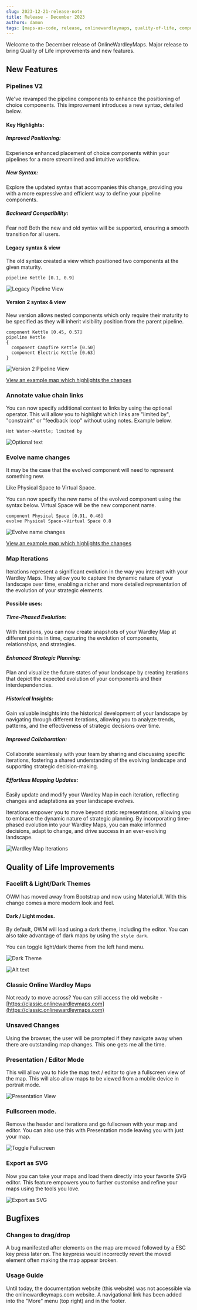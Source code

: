 ```yaml
---
slug: 2023-12-21-release-note
title: Release - December 2023
authors: damon
tags: [maps-as-code, release, onlinewardleymaps, quality-of-life, components, pipeline, annotations, value-chain, evolve, iterations, editor, theme, export, svg, bugfixes]
---
```



Welcome to the December release of OnlineWardleyMaps.  Major release to bring Quality of Life improvements and new features.

## New Features

### Pipelines V2

We've revamped the pipeline components to enhance the positioning of choice components. This improvement introduces a new syntax, detailed below.

#### Key Highlights:

##### Improved Positioning:
Experience enhanced placement of choice components within your pipelines for a more streamlined and intuitive workflow.

##### New Syntax:
Explore the updated syntax that accompanies this change, providing you with a more expressive and efficient way to define your pipeline components.

##### Backward Compatibility:
Fear not! Both the new and old syntax will be supported, ensuring a smooth transition for all users.


#### Legacy syntax & view

The old syntax created a view which positioned two components at the given maturity.


```
pipeline Kettle [0.1, 0.9]
```

![Legacy Pipeline View](./rn-12-23-01.png)

#### Version 2 syntax & view

New version allows nested components which only require their maturity to be specified as they will inherit visibility position from the parent pipeline.

```
component Kettle [0.45, 0.57]
pipeline Kettle
{
  component Campfire Kettle [0.50]
  component Electric Kettle [0.63]
}

```

![Version 2 Pipeline View](./rn-12-23-02.png)

[View an example map which highlights the changes](https://beta.onlinewardleymaps.com/#clone:703Ni4Dth65U1mJBCf)

### Annotate value chain links

You can now specify additional context to links by using the optional operator.  This will allow you to highlight which links are "limited by", "constraint" or "feedback loop" without using notes.  Example below.

```
Hot Water->Kettle; limited by 
```

![Optional text](./rn-12-23-06.png)

### Evolve name changes

It may be the case that the evolved component will need to represent something new. 

Like Physical Space to Virtual Space. 

You can now specify the new name of the evolved component using the syntax below.  Virtual Space will be the new component name.

```
component Physical Space [0.91, 0.46]
evolve Physical Space->Virtual Space 0.8
```

![Evolve name changes](./rn-12-23-05.png)


[View an example map which highlights the changes](https://onlinewardleymaps.com/#clone:evolve-name-change)

### Map Iterations

Iterations represent a significant evolution in the way you interact with your Wardley Maps. They allow you to capture the dynamic nature of your landscape over time, enabling a richer and more detailed representation of the evolution of your strategic elements.

#### Possible uses:

##### Time-Phased Evolution:
With Iterations, you can now create snapshots of your Wardley Map at different points in time, capturing the evolution of components, relationships, and strategies.


##### Enhanced Strategic Planning:
Plan and visualize the future states of your landscape by creating iterations that depict the expected evolution of your components and their interdependencies.


##### Historical Insights:
Gain valuable insights into the historical development of your landscape by navigating through different iterations, allowing you to analyze trends, patterns, and the effectiveness of strategic decisions over time.

##### Improved Collaboration:
Collaborate seamlessly with your team by sharing and discussing specific iterations, fostering a shared understanding of the evolving landscape and supporting strategic decision-making.

##### Effortless Mapping Updates:
Easily update and modify your Wardley Map in each iteration, reflecting changes and adaptations as your landscape evolves.

Iterations empower you to move beyond static representations, allowing you to embrace the dynamic nature of strategic planning. By incorporating time-phased evolution into your Wardley Maps, you can make informed decisions, adapt to change, and drive success in an ever-evolving landscape.

![Wardley Map Iterations](./rn-12-23-09.jpeg)

## Quality of Life Improvements

### Facelift & Light/Dark Themes

OWM has moved away from Bootstrap and now using MaterialUI.  With this change comes a more modern look and feel. 

#### Dark / Light modes.

By default, OWM will load using a dark theme, including the editor.  You can also take advantage of dark maps by using the ``style dark``.

You can toggle light/dark theme from the left hand menu. 

![Dark Theme](./rn-12-23-08.jpeg)

![Alt text](./rn-12-23-11.jpeg)

### Classic Online Wardley Maps

Not ready to move across?  You can still access the old website - [https://classic.onlinewardleymaps.com](https://classic.onlinewardleymaps.com)


### Unsaved Changes 

Using the browser, the user will be prompted if they navigate away when there are outstanding map changes.  This one gets me all the time.

### Presentation / Editor Mode 

This will allow you to hide the map text / editor to give a fullscreen view of the map.  This will also allow maps to be viewed from a mobile device in portrait mode.

![Presentation View](./rn-12-23-03.png)


### Fullscreen mode.

Remove the header and iterations and go fullscreen with your map and editor.  You can also use this with Presentation mode leaving you with just your map.

![Toggle Fullscreen](./rn-12-23-10.png)

### Export as SVG

Now you can take your maps and load them directly into your favorite SVG editor. This feature empowers you to further customise and refine your maps using the tools you love.

![Export as SVG](./image.png)

## Bugfixes 

### Changes to drag/drop

A bug manifested after elements on the map are moved followed by a ESC key press later on.  The keypress would incorrectly revert the moved element often making the map appear broken.
 
### Usage Guide

Until today, the documentation website (this website) was not accessible via the onlinewardleymaps.com website.  A navigational link has been added into the "More" menu (top right) and in the footer.